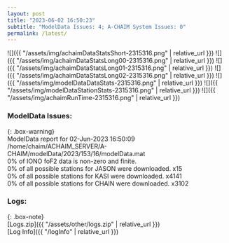```yaml
---
layout: post
title: "2023-06-02 16:50:23"
subtitle: "ModelData Issues: 4; A-CHAIM System Issues: 0"
permalink: /latest/
---
```


![]({{ "/assets/img/achaimDataStatsShort-2315316.png" | relative_url }})
![]({{ "/assets/img/achaimDataStatsLong00-2315316.png" | relative_url }})
![]({{ "/assets/img/achaimDataStatsLong01-2315316.png" | relative_url }})
![]({{ "/assets/img/achaimDataStatsLong02-2315316.png" | relative_url }})
![]({{ "/assets/img/modelDataDataStats-2315316.png" | relative_url }})
![]({{ "/assets/img/modelDataStationStats-2315316.png" | relative_url }})
![]({{ "/assets/img/achaimRunTime-2315316.png" | relative_url }})


### ModelData Issues:  
  
{: .box-warning}  
 ModelData report for 02-Jun-2023 16:50:09   
 /home/chaim/ACHAIM_SERVER/A-CHAIM/modelData/2023/153/16/modelData.mat   
 0% of IONO foF2 data is non-zero and finite.   
 0% of all possible stations for JASON were downloaded. x15   
 0% of all possible stations for KASI were downloaded. x4141   
 0% of all possible stations for CHAIN were downloaded. x3102   
  


### Logs:  
  
{: .box-note}  
[Logs.zip]({{ "/assets/other/logs.zip" | relative_url }})  
[Log Info]({{ "/logInfo" | relative_url }})  
